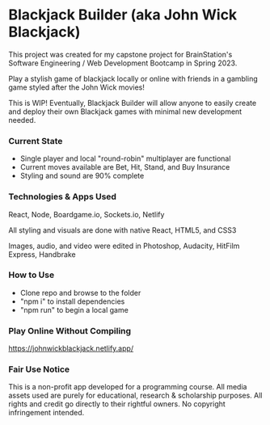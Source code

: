 # Blackjack Builder (aka John Wick Blackjack)

This project was created for my capstone project for BrainStation's Software Engineering / Web Development Bootcamp in Spring 2023.

Play a stylish game of blackjack locally or online with friends in a gambling game styled after the John Wick movies!

This is WIP! Eventually, Blackjack Builder will allow anyone to easily create and deploy their own Blackjack games with minimal new development needed.

### Current State

* Single player and local "round-robin" multiplayer are functional
* Current moves available are Bet, Hit, Stand, and Buy Insurance
* Styling and sound are 90% complete

### Technologies & Apps Used

React, Node, Boardgame.io, Sockets.io, Netlify

All styling and visuals are done with native React, HTML5, and CSS3

Images, audio, and video were edited in Photoshop, Audacity, HitFilm Express, Handbrake

### How to Use

* Clone repo and browse to the folder
* "npm i" to install dependencies
* "npm run" to begin a local game

### Play Online Without Compiling

https://johnwickblackjack.netlify.app/

### Fair Use Notice

This is a non-profit app developed for a programming course. All media assets used are purely for educational, research & scholarship purposes. All rights and credit go directly to their rightful owners. No copyright infringement intended.

